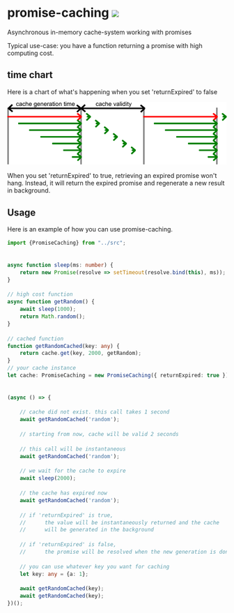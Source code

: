 # promise-caching <img src="https://api.travis-ci.com/7PH/promise-caching.svg?branch=master">

Asynchronous in-memory cache-system working with promises

Typical use-case: you have a function returning a promise with high computing cost.

## time chart

Here is a chart of what's happening when you set 'returnExpired' to false

![Time chart](/doc/time-chart.png?raw=true "Time chart")

When you set 'returnExpired' to true, retrieving an expired promise won't hang. Instead, it will return the expired promise and regenerate a new result in background.

## Usage

Here is an example of how you can use promise-caching.

```typescript
import {PromiseCaching} from "../src";


async function sleep(ms: number) {
    return new Promise(resolve => setTimeout(resolve.bind(this), ms));
}

// high cost function
async function getRandom() {
    await sleep(1000);
    return Math.random();
}

// cached function
function getRandomCached(key: any) {
    return cache.get(key, 2000, getRandom);
}
// your cache instance
let cache: PromiseCaching = new PromiseCaching({ returnExpired: true });


(async () => {

    // cache did not exist. this call takes 1 second
    await getRandomCached('random');

    // starting from now, cache will be valid 2 seconds

    // this call will be instantaneous
    await getRandomCached('random');

    // we wait for the cache to expire
    await sleep(2000);

    // the cache has expired now
    await getRandomCached('random');

    // if 'returnExpired' is true,
    //      the value will be instantaneously returned and the cache
    //      will be generated in the background

    // if 'returnExpired' is false,
    //      the promise will be resolved when the new generation is done

    // you can use whatever key you want for caching
    let key: any = {a: 1};

    await getRandomCached(key);
    await getRandomCached(key);
})();
```
